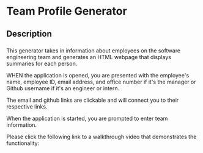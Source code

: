 # Team Profile Generator

## Description
###
This generator takes in information about employees on the software engineering team and generates an HTML webpage that displays summaries for each person.

WHEN the application is opened, you are presented with the employee's name, employee ID, email address, and office number if it's the manager or Github username if it's an engineer or intern.  

The email and github links are clickable and will connect you to their respective links.  

When the application is started, you are prompted to enter team information.  

Please click the following link to a walkthrough video that demonstrates the functionality:
